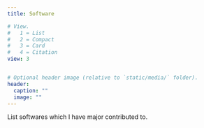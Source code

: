 ```yaml
---
title: Software

# View.
#   1 = List
#   2 = Compact
#   3 = Card
#   4 = Citation
view: 3


# Optional header image (relative to `static/media/` folder).
header:
  caption: ""
  image: ""
---
```


List softwares which I have major contributed to.
